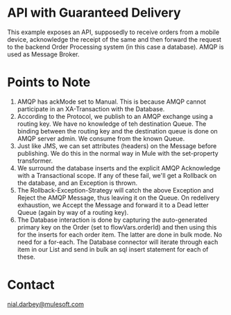 API with Guaranteed Delivery
============================

This example exposes an API, supposedly to receive orders from a mobile device, acknowledge the receipt of the same and then forward the request to the backend Order Processing system (in this case a database). AMQP is used as Message Broker.

Points to Note
==============

1. AMQP has ackMode set to Manual. This is because AMQP cannot participate in an XA-Transaction with the Database.
2. According to the Protocol, we publish to an AMQP exchange using a routing key. We have no knowledge of teh destination Queue. The binding between the routing key and the destination queue is done on AMQP server admin. We consume from the known Queue.
3. Just like JMS, we can set attributes (headers) on the Message before publishing. We do this in the normal way in Mule with the set-property transformer.
4. We surround the database inserts and the explicit AMQP Acknowledge with a Transactional scope. If any of these fail, we'll get a Rollback on the database, and an Exception is thrown.
5. The Rollback-Exception-Strategy will catch the above Exception and Reject the AMQP Message, thus leaving it on the Queue. On redelivery exhaustion, we Accept the Message and forward it to a Dead letter Queue (again by way of a routing key).
6. The Database interaction is done by capturing the auto-generated primary key on the Order (set to flowVars.orderId) and then using this for the inserts for each order item. The latter are done in bulk mode. No need for a for-each. The Database connector will iterate through each item in our List and send in bulk an sql insert statement for each of these.

Contact
=======
nial.darbey@mulesoft.com